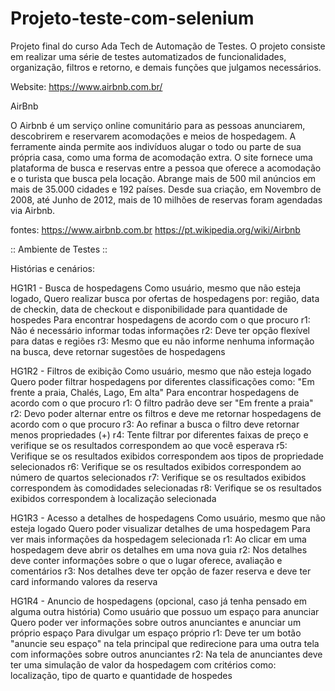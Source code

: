 # Projeto-teste-com-selenium

Projeto final do curso Ada Tech de Automação de Testes.
O projeto consiste em realizar uma série de testes automatizados de funcionalidades, organização, filtros e retorno, e demais funções que julgamos necessários.

Website: https://www.airbnb.com.br/

AirBnb

O Airbnb é um serviço online comunitário para as pessoas anunciarem, descobrirem e reservarem acomodações e meios de hospedagem. A ferramente ainda permite aos indivíduos alugar o todo ou parte de sua própria casa, como uma forma de acomodação extra. O site fornece uma plataforma de busca e reservas entre a pessoa que oferece a acomodação e o turista que busca pela locação. Abrange mais de 500 mil anúncios em mais de 35.000 cidades e 192 países. Desde sua criação, em Novembro de 2008, até Junho de 2012, mais de 10 milhões de reservas foram agendadas via Airbnb.

fontes:
https://www.airbnb.com.br
https://pt.wikipedia.org/wiki/Airbnb

:: Ambiente de Testes ::

Histórias e cenários:

HG1R1 - Busca de hospedagens
Como usuário, mesmo que não esteja logado, 
Quero realizar busca por ofertas de hospedagens por: região, data de checkin, data de checkout e disponibilidade para quantidade de hospedes
Para encontrar hospedagens de acordo com o que procuro
r1: Não é necessário informar todas informações
r2: Deve ter opção flexível para datas e regiões
r3: Mesmo que eu não informe nenhuma informação na busca, deve retornar sugestões de hospedagens

HG1R2 - Filtros de exibição
Como usuário, mesmo que não esteja logado
Quero poder filtrar hospedagens por diferentes classificações como: "Em frente a praia, Chalés, Lago, Em alta"
Para encontrar hospedagens de acordo com o que procuro
r1: O filtro padrão deve ser "Em frente a praia"
r2: Devo poder alternar entre os filtros e deve me retornar hospedagens de acordo com o que procuro
r3: Ao refinar a busca o filtro deve retornar menos propriedades
(+)
r4: Tente filtrar por diferentes faixas de preço e verifique se os resultados correspondem ao que você esperava
r5: Verifique se os resultados exibidos correspondem aos tipos de propriedade selecionados
r6: Verifique se os resultados exibidos correspondem ao número de quartos selecionados
r7: Verifique se os resultados exibidos correspondem às comodidades selecionadas
r8: Verifique se os resultados exibidos correspondem à localização selecionada

HG1R3 - Acesso a detalhes de hospedagens
Como usuário, mesmo que não esteja logado
Quero poder visualizar detalhes de uma hospedagem
Para ver mais informações da hospedagem selecionada
r1: Ao clicar em uma hospedagem deve abrir os detalhes em uma nova guia
r2: Nos detalhes deve conter informações sobre o que o lugar oferece, avaliação e comentários
r3: Nos detalhes deve ter opção de fazer reserva e deve ter card informando valores da reserva

HG1R4 - Anuncio de hospedagens (opcional, caso já tenha pensado em alguma outra história)
Como usuário que possuo um espaço para anunciar
Quero poder ver informações sobre outros anunciantes e anunciar um próprio espaço
Para divulgar um espaço próprio
r1: Deve ter um botão "anuncie seu espaço" na tela principal que redirecione para uma outra tela com informações sobre outros anunciantes
r2: Na tela de anunciantes deve ter uma simulação de valor da hospedagem com critérios como: localização, tipo de quarto e quantidade de hospedes
